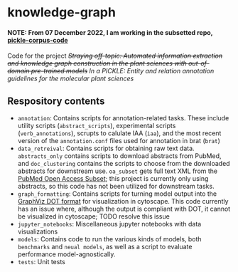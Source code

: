 # knowledge-graph
#### NOTE: From 07 December 2022, I am working in the subsetted repo, [pickle-corpus-code](https://github.com/serenalotreck/pickle-corpus-code)

Code for the project ~~*Straying off-topic: Automated information extraction and knowledge graph construction in the plant sciences with out-of-domain pre-trained models*~~ *In a PICKLE: Entity and relation annotation guidelines for the molecular plant sciences*

## Respository contents
* `annotation`: Contains scripts for annotation-related tasks. These include utility scripts (`abstract_scripts`), experimental scripts (`verb_annotations`), scrupts to calulate IAA (`iaa`), and the most recent version of the `annotation.conf` files used for annotation in brat (`brat`)
* `data_retreival`: Contains scripts for obtaining raw text data. `abstracts_only` contains scripts to download abstracts from PubMed, and `doc_clustering` contains the scripts to choose from the downloaded abstracts for downstream use. `oa_subset` gets full text XML from the [PubMed Open Access Subset](https://www.ncbi.nlm.nih.gov/pmc/tools/openftlist/); this project is currently only using abstracts, so this code has not been utilized for downstream tasks.
* `graph_formatting`: Contains scripts for turning model output into the [GraphViz DOT format](https://graphviz.org/doc/info/lang.html) for visualization in cytoscape. This code currently has an issue where, although the output is compliant with DOT, it cannot be visualized in cytoscape; TODO resolve this issue
* `jupyter_notebooks`: Miscellaneous jupyter notebooks with data visualizations
* `models`: Contains code to run the various kinds of models, both `benchmarks` and `neual models`, as well as a script to evaluate performance model-agnostically. 
* `tests`: Unit tests 


